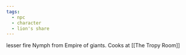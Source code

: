 ```yaml
---
tags:
  - npc
  - character
  - lion's share
---
```


lesser fire Nymph from Empire of giants. Cooks at [[The Tropy Room]]
